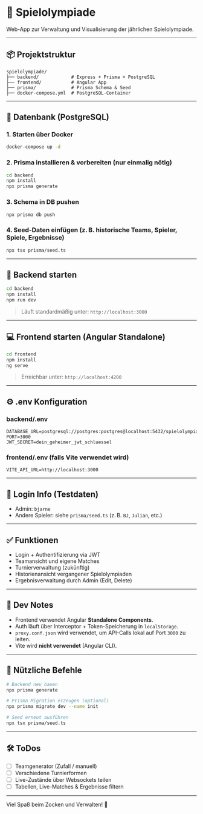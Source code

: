 # 🏅 Spielolympiade

Web-App zur Verwaltung und Visualisierung der jährlichen Spielolympiade.

---

## 📦 Projektstruktur

```
spielolympiade/
├── backend/            # Express + Prisma + PostgreSQL
├── frontend/           # Angular App
├── prisma/             # Prisma Schema & Seed
├── docker-compose.yml  # PostgreSQL-Container
```

---

## 🐘 Datenbank (PostgreSQL)

### 1. Starten über Docker

```bash
docker-compose up -d
```

### 2. Prisma installieren & vorbereiten (nur einmalig nötig)

```bash
cd backend
npm install
npx prisma generate
```

### 3. Schema in DB pushen

```bash
npx prisma db push
```

### 4. Seed-Daten einfügen (z. B. historische Teams, Spieler, Spiele, Ergebnisse)

```bash
npx tsx prisma/seed.ts
```

---

## 🚀 Backend starten

```bash
cd backend
npm install
npm run dev
```

> Läuft standardmäßig unter: `http://localhost:3000`

---

## 💻 Frontend starten (Angular Standalone)

```bash
cd frontend
npm install
ng serve
```

> Erreichbar unter: `http://localhost:4200`

---

## ⚙️ .env Konfiguration

### backend/.env

```
DATABASE_URL=postgresql://postgres:postgres@localhost:5432/spielolympiade
PORT=3000
JWT_SECRET=dein_geheimer_jwt_schluessel
```

### frontend/.env (falls Vite verwendet wird)

```
VITE_API_URL=http://localhost:3000
```

---

## 🔐 Login Info (Testdaten)

- Admin: `bjarne`
- Andere Spieler: siehe `prisma/seed.ts` (z. B. `BJ`, `Julian`, etc.)

---

## ✅ Funktionen

- Login + Authentifizierung via JWT
- Teamansicht und eigene Matches
- Turnierverwaltung (zukünftig)
- Historienansicht vergangener Spielolympiaden
- Ergebnisverwaltung durch Admin (Edit, Delete)

---

## 🧠 Dev Notes

- Frontend verwendet Angular **Standalone Components**.
- Auth läuft über Interceptor + Token-Speicherung in `localStorage`.
- `proxy.conf.json` wird verwendet, um API-Calls lokal auf Port `3000` zu leiten.
- Vite wird **nicht verwendet** (Angular CLI).

---

## 🧹 Nützliche Befehle

```bash
# Backend neu bauen
npx prisma generate

# Prisma Migration erzeugen (optional)
npx prisma migrate dev --name init

# Seed erneut ausführen
npx tsx prisma/seed.ts
```

---

## 🛠️ ToDos

- [ ] Teamgenerator (Zufall / manuell)
- [ ] Verschiedene Turnierformen
- [ ] Live-Zustände über Websockets teilen
- [ ] Tabellen, Live-Matches & Ergebnisse filtern

---

Viel Spaß beim Zocken und Verwalten! 🍻